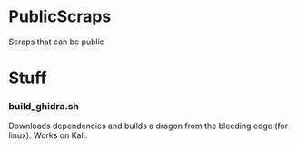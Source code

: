 # PublicScraps
Scraps that can be public

# Stuff

### build_ghidra.sh
Downloads dependencies and builds a dragon from the bleeding edge (for linux). Works on Kali.
